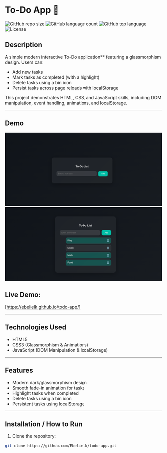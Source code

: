 # To-Do App 📝

![GitHub repo size](https://img.shields.io/github/repo-size/Ebelielk/todo-app?style=flat-square)
![GitHub language count](https://img.shields.io/github/languages/count/Ebelielk/todo-app?style=flat-square)
![GitHub top language](https://img.shields.io/github/languages/top/Ebelielk/todo-app?style=flat-square)
![License](https://img.shields.io/github/license/Ebelielk/todo-app?style=flat-square)

## Description
A simple modern interactive To-Do application** featuring a glassmorphism design. Users can:  
- Add new tasks  
- Mark tasks as completed (with a highlight)  
- Delete tasks using a bin icon  
- Persist tasks across page reloads with localStorage  

This project demonstrates HTML, CSS, and JavaScript skills, including DOM manipulation, event handling, animations, and localStorage.

---

## Demo
![Screenshot](Asset/Todo_1.png)
![Screenshot](Asset/Todo_2.png)  
 

## Live Demo:
[https://ebelielk.github.io/todo-app/]

---

## Technologies Used
- HTML5  
- CSS3 (Glassmorphism & Animations)  
- JavaScript (DOM Manipulation & localStorage)  

---

## Features
- Modern dark/glassmorphism design  
- Smooth fade-in animation for tasks  
- Highlight tasks when completed  
- Delete tasks using a bin icon  
- Persistent tasks using localStorage  

---

## Installation / How to Run
1. Clone the repository:

```bash
git clone https://github.com/Ebelielk/todo-app.git
